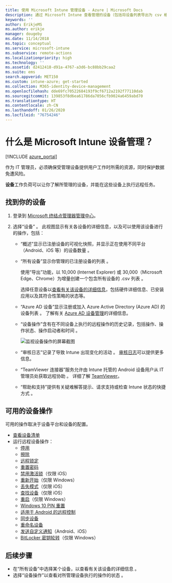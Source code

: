 ```yaml
---
title: 使用 Microsoft Intune 管理设备 - Azure | Microsoft Docs
description: 通过 Microsoft Intune 查看管理的设备（包括将设备列表导出为 csv 格式）、查看已加入 Azure Active Directory 的设备、查看对设备进行的操作的更改日志、使用 TeamViewer 连接器允许 IT 管理员远程对 Android 进行故障排除，以及查看可以在设备上运行的所有操作。
keywords: ''
author: ErikjeMS
ms.author: erikje
manager: dougeby
ms.date: 11/14/2018
ms.topic: conceptual
ms.service: microsoft-intune
ms.subservice: remote-actions
ms.localizationpriority: high
ms.technology: ''
ms.assetid: d2412418-d91a-4767-a3d6-bc88bb29caa2
ms.suite: ems
search.appverid: MET150
ms.custom: intune-azure; get-started
ms.collection: M365-identity-device-management
ms.openlocfilehash: dde69fc70522684193f9cf6712a2192f77110dab
ms.sourcegitcommit: 139853f8d6ea61786da7056cfb9024a6459abd70
ms.translationtype: HT
ms.contentlocale: zh-CN
ms.lasthandoff: 01/26/2020
ms.locfileid: "76754246"
---
```

# <a name="what-is-microsoft-intune-device-management"></a>什么是 Microsoft Intune 设备管理？

[!INCLUDE [azure_portal](../includes/azure_portal.md)]

作为 IT 管理员，必须确保受管理设备提供用户工作时所需的资源，同时保护数据免遭风险。

**设备**工作负荷可以让你了解所管理的设备，并能在这些设备上执行远程任务。

## <a name="get-to-your-devices"></a>找到你的设备

1. 登录到 [Microsoft 终结点管理器管理中心](https://go.microsoft.com/fwlink/?linkid=2109431)。
3. 选择“设备”  。 此视图显示有关各设备的详细信息，以及可以使用该设备进行的操作，包括：

   - “概述”显示已注册设备的可视化快照，并显示正在使用不同平台（Android、iOS 等）的设备数量  。
   - “所有设备”显示你管理的已注册设备的列表  。

     使用“导出”功能，以 10,000 (Internet Explorer) 或 30,000（Microsoft Edge、Chrome）为增量创建一个包含所有设备的 .csv 列表  。

     选择任意设备以[查看有关该设备的详细信息](device-inventory.md)，包括硬件详细信息、已安装应用以及其符合性策略的状态等。

   - “Azure AD 设备”显示注册或加入 Azure Active Directory (Azure AD) 的设备列表  。 了解有关 [Azure AD 设备管理](https://docs.microsoft.com/azure/active-directory/device-management-introduction)的详细信息。
   - “设备操作”含有在不同设备上执行的远程操作的历史记录，包括操作、操作状态、操作启动者和时间  。

     ![监视设备操作的屏幕截图](./media/device-management/monitor-device-actions.png)

   - “审核日志”记录了导致 Intune 出现变化的活动  。 [审核日志](../fundamentals/monitor-audit-logs.md)可以提供更多信息。
   - “TeamViewer 连接器”服务允许由 Intune 托管的 Android 设备用户从 IT 管理员处获取远程协助  。 详细了解 [TeamViewer](teamviewer-support.md)。
   - “帮助和支持”提供有关疑难解答提示、请求支持或检查 Intune 状态的快捷方式  。

## <a name="available-device-actions"></a>可用的设备操作
可用的操作取决于设备平台和设备的配置。

- [查看设备清单](device-inventory.md)
- 运行远程设备操作：
  - [停用](devices-wipe.md#retire)
  - [擦除](devices-wipe.md#wipe)
  - [远程锁定](device-remote-lock.md)
  - [重置密码](device-passcode-reset.md)
  - [禁用激活锁](device-activation-lock-bypass.md)（仅限 iOS）
  - [重新开始](device-fresh-start.md)（仅限 Windows）
  - [丢失模式](device-lost-mode.md)（仅限 iOS）
  - [查找设备](device-locate.md)（仅限 iOS）
  - [重启](device-restart.md)（仅限 Windows）
  - [Windows 10 PIN 重置](device-windows-pin-reset.md)
  - [适用于 Android 的远程控制](teamviewer-support.md)
  - [同步设备](device-sync.md)
  - [重命名设备](device-rename.md)
  - [发送自定义通知](custom-notifications.md#send-a-custom-notification-to-a-single-device)（Android、iOS）
  - [BitLocker 密钥轮转](../protect/encrypt-devices.md#rotate-bitlocker-recovery-keys)（仅限 Windows）

## <a name="next-steps"></a>后续步骤

- 在“所有设备”中选择某个设备，以查看有关该设备的详细信息  。
- 选择“设备操作”以查看对所管理设备执行的操作的状态  。
